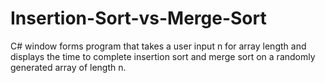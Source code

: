 # Insertion-Sort-vs-Merge-Sort
C# window forms program that takes a user input n for array length and displays the time to complete insertion sort and merge sort on a randomly generated array of length n.
